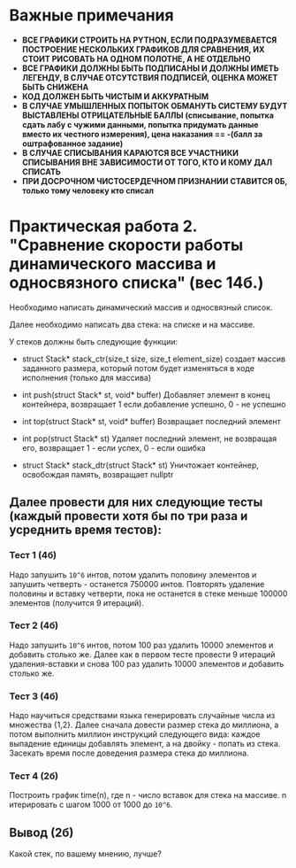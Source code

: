 
# Важные примечания 
* **ВСЕ ГРАФИКИ СТРОИТЬ НА PYTHON, ЕСЛИ ПОДРАЗУМЕВАЕТСЯ ПОСТРОЕНИЕ НЕСКОЛЬКИХ ГРАФИКОВ ДЛЯ СРАВНЕНИЯ, ИХ СТОИТ РИСОВАТЬ НА ОДНОМ ПОЛОТНЕ, А НЕ ОТДЕЛЬНО**
* **ВСЕ ГРАФИКИ ДОЛЖНЫ БЫТЬ ПОДПИСАНЫ И ДОЛЖНЫ ИМЕТЬ ЛЕГЕНДУ, В СЛУЧАЕ ОТСУТСТВИЯ ПОДПИСЕЙ, ОЦЕНКА МОЖЕТ БЫТЬ СНИЖЕНА**
* **КОД ДОЛЖЕН БЫТЬ ЧИСТЫМ И АККУРАТНЫМ**
* **В СЛУЧАЕ УМЫШЛЕННЫХ ПОПЫТОК ОБМАНУТЬ СИСТЕМУ БУДУТ ВЫСТАВЛЕНЫ ОТРИЦАТЕЛЬНЫЕ БАЛЛЫ (списывание, попытка сдать лабу с чужими данными, попытка придумать данные вместо их честного измерения), цена наказания == -(балл за оштрафованное задание)**
* **В СЛУЧАЕ СПИСЫВАНИЯ КАРАЮТСЯ ВСЕ УЧАСТНИКИ СПИСЫВАНИЯ ВНЕ ЗАВИСИМОСТИ ОТ ТОГО, КТО И КОМУ ДАЛ СПИСАТЬ**
* **ПРИ ДОСРОЧНОМ ЧИСТОСЕРДЕЧНОМ ПРИЗНАНИИ СТАВИТСЯ 0Б, только тому человеку кто списал**



# Практическая работа 2. "Сравнение скорости работы динамического массива и односвязного списка" (вес 14б.)

Необходимо написать динамический массив и односвязный список. 

Далее необходимо написать два стека: на списке и на массиве.


У стеков должны быть следующие функции:

* struct Stack* stack_ctr(size_t size, size_t element_size) 
создает массив заданного размера, который потом будет изменяться в ходе исполнения (только для массива)


* int push(struct Stack* st, void* buffer) 
Добавляет элемент в конец контейнера, возвращает 1 если добавление успешно, 0 - не успешно


* int top(struct Stack* st, void* buffer) 
Возвращает последний элемент


* int pop(struct Stack* st) 
Удаляет последний элемент, не возвращая его, возвращает 1 - если успех, 0 - если ошибка


* struct Stack* stack_dtr(struct Stack* st) 
Уничтожает контейнер, освобождая память, возвращает nullptr


## Далее провести для них следующие тесты (каждый провести хотя бы по три раза и усреднить время тестов):


### Тест 1 (4б)
Надо запушить  `10^6` интов, потом удалить половину элементов и запушить четверть - останется 750000 интов. Повторять удаление половины и вставку четверти, пока не останется в стеке меньше 100000 элементов (получится 9 итераций).

### Тест 2 (4б)
Надо запушить  `10^6` интов, потом 100 раз удалить 10000 элементов и добавить столько же. Далее как в первом тесте провести 9 итераций удаления-вставки и снова 100 раз удалить 10000 элементов и добавить столько же.

### Тест 3 (4б)
Надо научиться средствами языка генерировать случайные числа из множества {1,2}. Далее сначала довести размер стека до миллиона, а потом выполнить миллион инструкций следующего вида: каждое выпадение единицы добавлять элемент, а на двойку - попать из стека. Засекать время после доведения размера стека до миллиона.

### Тест 4 (2б)
Построить график time(n), где n - число вставок для стека на массиве. n итерировать с шагом 1000 от 1000 до `10^6`. 

## Вывод (2б)
Какой стек, по вашему мнению, лучше?

